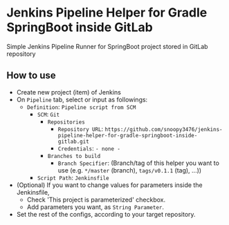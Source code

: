 # Jenkins Pipeline Helper for Gradle SpringBoot inside GitLab
Simple Jenkins Pipeline Runner for SpringBoot project stored in GitLab repository

## How to use
- Create new project (item) of Jenkins
- On `Pipeline` tab, select or input as followings:
  - `Definition`: `Pipeline script from SCM`
    - `SCM`: `Git`
      - `Repositories`
        - `Repository URL`: `https://github.com/snoopy3476/jenkins-pipeline-helper-for-gradle-springboot-inside-gitlab.git`
        - `Credentials`: `- none -`
      - `Branches to build`
        - `Branch Specifier`: (Branch/tag of this helper you want to use (e.g. `*/master` (branch), `tags/v0.1.1` (tag), ...))
    - `Script Path`: `Jenkinsfile`
- (Optional) If you want to change values for parameters inside the Jenkinsfile,
  - Check 'This project is parameterized' checkbox.
  - Add parameters you want, as `String Parameter`.
- Set the rest of the configs, according to your target repository.
